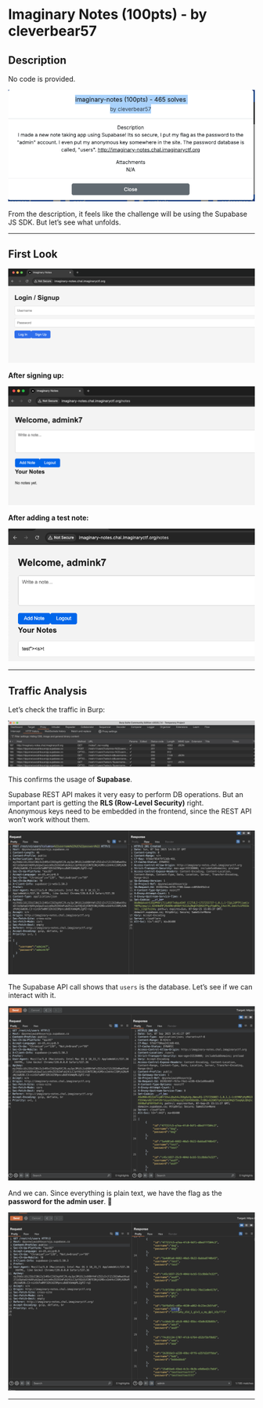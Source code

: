 
# Imaginary Notes (100pts) - by cleverbear57

## Description

No code is provided.  

![Challenge Overview](assets/image.png)

From the description, it feels like the challenge will be using the Supabase JS SDK. But let’s see what unfolds.

---

## First Look

![Landing Page](assets/image-1.png)

**After signing up:**  

![Signed Up](assets/image-2.png)

**After adding a test note:**  

![Added Note](assets/image-3.png)

---

## Traffic Analysis

Let’s check the traffic in Burp:  

![Burp Traffic](assets/image-4.png)

This confirms the usage of **Supabase**.  

Supabase REST API makes it very easy to perform DB operations. But an important part is getting the **RLS (Row-Level Security)** right.  
Anonymous keys need to be embedded in the frontend, since the REST API won’t work without them.

![Supabase API Call](assets/image-5.png)

The Supabase API call shows that `users` is the database. Let’s see if we can interact with it.

![DB Query](assets/image-6.png)

And we can. Since everything is plain text, we have the flag as the **password for the admin user**. 🎯

![Flag Found](assets/image-7.png)

---
